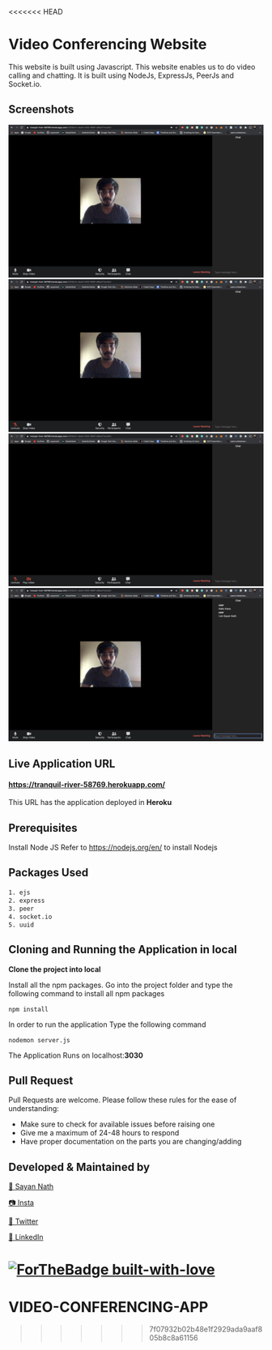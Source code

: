<<<<<<< HEAD
# Video Conferencing Website

This website is built using Javascript. This website enables us to do video calling and chatting. It is built using NodeJs, ExpressJs, PeerJs and Socket.io.

## Screenshots
<img src="screenshots/1.png" />
<img src="screenshots/2.png" />
<img src="screenshots/3.png" />
<img src="screenshots/4.png" />


## Live Application URL
#### https://tranquil-river-58769.herokuapp.com/
This URL has the application deployed in **Heroku**

## Prerequisites
Install Node JS
Refer to https://nodejs.org/en/ to install Nodejs

## Packages Used
```
1. ejs
2. express
3. peer
4. socket.io
5. uuid
```

## Cloning and Running the Application in local
**Clone the project into local**

Install all the npm packages. Go into the project folder and type the following command to install all npm packages
```
npm install
```
In order to run the application Type the following command
```
nodemon server.js
```
The Application Runs on localhost:**3030**

## Pull Request

Pull Requests are welcome. Please follow these rules for the ease of understanding:
* Make sure to check for available issues before raising one
* Give me a maximum of 24-48 hours to respond
* Have proper documentation on the parts you are changing/adding

## Developed & Maintained by

[👨 Sayan Nath](https://sayan-nath.web.app/)

[📷 Insta](https://www.instagram.com/sayannath235/)

[🐤 Twitter](https://twitter.com/SayanNa20204009)

[🧳 LinkedIn](https://www.linkedin.com/in/sayan-nath-15a989182/)


[![ForTheBadge built-with-love](http://ForTheBadge.com/images/badges/built-with-love.svg)](https://github.com/sayannath)
=======
# VIDEO-CONFERENCING-APP
>>>>>>> 7f07932b02b48e1f2929ada9aaf805b8c8a61156
